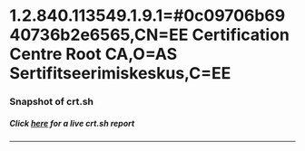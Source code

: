 # 1.2.840.113549.1.9.1=#0c09706b6940736b2e6565,CN=EE Certification Centre Root CA,O=AS Sertifitseerimiskeskus,C=EE
### Snapshot of crt.sh
##### Click [here](https://crt.sh/?serial=24B883CE0A4BEE814D80937E8C88EDEF) for a live crt.sh report

---
